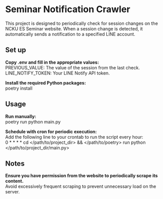# Seminar Notification Crawler

This project is designed to periodically check for session changes on the NCKU ES Seminar website. When a session change is detected, it automatically sends a notification to a specified LINE account.

## Set up

**Copy .env and fill in the appropriate values:**  
PREVIOUS_VALUE: The value of the session from the last check.  
LINE_NOTIFY_TOKEN: Your LINE Notify API token.

**Install the required Python packages:**  
poetry install

## Usage

**Run manually:**  
poetry run python main.py

**Schedule with cron for periodic execution:**  
Add the following line to your crontab to run the script every hour:  
0 * * * * cd </path/to/project_dir> && </path/to/poetry> run python </path/to/project_dir/main.py>

## Notes
**Ensure you have permission from the website to periodically scrape its content.**  
Avoid excessively frequent scraping to prevent unnecessary load on the server.
